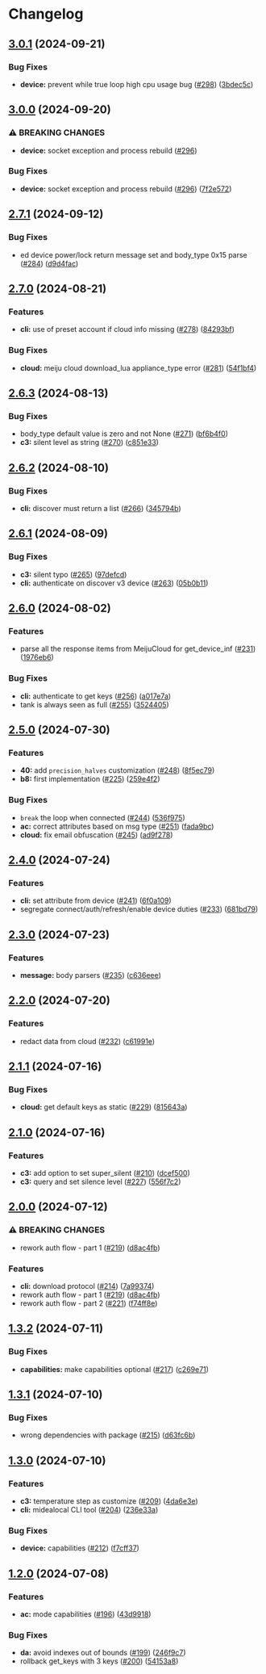 # Changelog

## [3.0.1](https://github.com/rokam/midea-local/compare/v3.0.0...v3.0.1) (2024-09-21)


### Bug Fixes

* **device:** prevent while true loop high cpu usage bug ([#298](https://github.com/rokam/midea-local/issues/298)) ([3bdec5c](https://github.com/rokam/midea-local/commit/3bdec5cbbad960d4fbc5b9a5520fa7c9219fe405))

## [3.0.0](https://github.com/rokam/midea-local/compare/v2.7.1...v3.0.0) (2024-09-20)


### ⚠ BREAKING CHANGES

* **device:** socket exception and process rebuild ([#296](https://github.com/rokam/midea-local/issues/296))

### Bug Fixes

* **device:** socket exception and process rebuild ([#296](https://github.com/rokam/midea-local/issues/296)) ([7f2e572](https://github.com/rokam/midea-local/commit/7f2e57294802d6ecae64618d28d1659465077672))

## [2.7.1](https://github.com/rokam/midea-local/compare/v2.7.0...v2.7.1) (2024-09-12)


### Bug Fixes

* ed device power/lock return message set and body_type 0x15 parse ([#284](https://github.com/rokam/midea-local/issues/284)) ([d9d4fac](https://github.com/rokam/midea-local/commit/d9d4faca3bf7a3096f1e12a53dd5953b79f2a422))

## [2.7.0](https://github.com/rokam/midea-local/compare/v2.6.3...v2.7.0) (2024-08-21)


### Features

* **cli:** use of preset account if cloud info missing ([#278](https://github.com/rokam/midea-local/issues/278)) ([84293bf](https://github.com/rokam/midea-local/commit/84293bfd86b9bb55f59b6897ff5d356df51f7fdb))


### Bug Fixes

* **cloud:** meiju cloud download_lua appliance_type error ([#281](https://github.com/rokam/midea-local/issues/281)) ([54f1bf4](https://github.com/rokam/midea-local/commit/54f1bf4a812c44590d9e01e9cd91c4c0f1768948))

## [2.6.3](https://github.com/rokam/midea-local/compare/v2.6.2...v2.6.3) (2024-08-13)


### Bug Fixes

* body_type default value is zero and not None ([#271](https://github.com/rokam/midea-local/issues/271)) ([bf6b4f0](https://github.com/rokam/midea-local/commit/bf6b4f0d0548bf495339cf793acd30673634f6d1))
* **c3:** silent level as string ([#270](https://github.com/rokam/midea-local/issues/270)) ([c851e33](https://github.com/rokam/midea-local/commit/c851e33dc9e8f7bb5a2f7d49f2e7c557d3a7151f))

## [2.6.2](https://github.com/rokam/midea-local/compare/v2.6.1...v2.6.2) (2024-08-10)


### Bug Fixes

* **cli:** discover must return a list ([#266](https://github.com/rokam/midea-local/issues/266)) ([345794b](https://github.com/rokam/midea-local/commit/345794b1241c149c172c117412ed48707daff6b9))

## [2.6.1](https://github.com/rokam/midea-local/compare/v2.6.0...v2.6.1) (2024-08-09)


### Bug Fixes

* **c3:** silent typo ([#265](https://github.com/rokam/midea-local/issues/265)) ([97defcd](https://github.com/rokam/midea-local/commit/97defcdc100424992c0f2bc7d4797cbbb6825076))
* **cli:** authenticate on discover v3 device ([#263](https://github.com/rokam/midea-local/issues/263)) ([05b0b11](https://github.com/rokam/midea-local/commit/05b0b11d98a3435373742c2cf50142f618700ed1))

## [2.6.0](https://github.com/rokam/midea-local/compare/v2.5.0...v2.6.0) (2024-08-02)


### Features

* parse all the response items from MeijuCloud for get_device_inf ([#231](https://github.com/rokam/midea-local/issues/231)) ([1976eb6](https://github.com/rokam/midea-local/commit/1976eb63578698d2b9a745a92c9c61a887219e0d))


### Bug Fixes

* **cli:** authenticate to get keys ([#256](https://github.com/rokam/midea-local/issues/256)) ([a017e7a](https://github.com/rokam/midea-local/commit/a017e7af46130266226f6c9a100b05703dd6cb5c))
* tank is always seen as full ([#255](https://github.com/rokam/midea-local/issues/255)) ([3524405](https://github.com/rokam/midea-local/commit/3524405fd36131deb83c9ded236eb686860f58c2))

## [2.5.0](https://github.com/rokam/midea-local/compare/v2.4.0...v2.5.0) (2024-07-30)


### Features

* **40:** add `precision_halves` customization ([#248](https://github.com/rokam/midea-local/issues/248)) ([8f5ec79](https://github.com/rokam/midea-local/commit/8f5ec79fe859ad88519360353cd3b6e159200625))
* **b8:** first implementation ([#225](https://github.com/rokam/midea-local/issues/225)) ([259e4f2](https://github.com/rokam/midea-local/commit/259e4f2f715b38a280789530941acc53d98beca4))


### Bug Fixes

* `break` the loop when connected ([#244](https://github.com/rokam/midea-local/issues/244)) ([536f975](https://github.com/rokam/midea-local/commit/536f975b93a3d68466a1bfa5a7c152570121531e))
* **ac:** correct attributes based on msg type ([#251](https://github.com/rokam/midea-local/issues/251)) ([fada9bc](https://github.com/rokam/midea-local/commit/fada9bc5fcc4158a6315566b8e9372c8805e21b4))
* **cloud:** fix email obfuscation ([#245](https://github.com/rokam/midea-local/issues/245)) ([ad9f278](https://github.com/rokam/midea-local/commit/ad9f278c7284e7e80285d66adc8320bb944f1162))

## [2.4.0](https://github.com/rokam/midea-local/compare/v2.3.0...v2.4.0) (2024-07-24)


### Features

* **cli:** set attribute from device ([#241](https://github.com/rokam/midea-local/issues/241)) ([6f0a109](https://github.com/rokam/midea-local/commit/6f0a10942c0b5defd3622c14bcd2795b34ec01a8))
* segregate connect/auth/refresh/enable device duties ([#233](https://github.com/rokam/midea-local/issues/233)) ([681bd79](https://github.com/rokam/midea-local/commit/681bd79f078deafe82cc4708f47c53c808dca064))

## [2.3.0](https://github.com/rokam/midea-local/compare/v2.2.0...v2.3.0) (2024-07-23)


### Features

* **message:** body parsers ([#235](https://github.com/rokam/midea-local/issues/235)) ([c636eee](https://github.com/rokam/midea-local/commit/c636eeef5128504c079704d023e2215896e3c770))

## [2.2.0](https://github.com/rokam/midea-local/compare/v2.1.1...v2.2.0) (2024-07-20)


### Features

* redact data from cloud ([#232](https://github.com/rokam/midea-local/issues/232)) ([c61991e](https://github.com/rokam/midea-local/commit/c61991eb93ca817d6245328fe1f5828a33dc5738))

## [2.1.1](https://github.com/rokam/midea-local/compare/v2.1.0...v2.1.1) (2024-07-16)


### Bug Fixes

* **cloud:** get default keys as static ([#229](https://github.com/rokam/midea-local/issues/229)) ([815643a](https://github.com/rokam/midea-local/commit/815643a1a59a14863090b0cdd65170605a8b91da))

## [2.1.0](https://github.com/rokam/midea-local/compare/v2.0.0...v2.1.0) (2024-07-16)


### Features

* **c3:** add option to set super_silent ([#210](https://github.com/rokam/midea-local/issues/210)) ([dcef500](https://github.com/rokam/midea-local/commit/dcef500f073ce150283730132fd4a3155850e332))
* **c3:** query and set silence level ([#227](https://github.com/rokam/midea-local/issues/227)) ([556f7c2](https://github.com/rokam/midea-local/commit/556f7c234d4581472b0ce2f3830289b2ba529c90))

## [2.0.0](https://github.com/rokam/midea-local/compare/v1.3.2...v2.0.0) (2024-07-12)


### ⚠ BREAKING CHANGES

* rework auth flow - part 1 ([#219](https://github.com/rokam/midea-local/issues/219)) ([d8ac4fb](https://github.com/rokam/midea-local/commit/d8ac4fb5de25dbf04548b411f5a930878b32a2df))

### Features

* **cli:** download protocol ([#214](https://github.com/rokam/midea-local/issues/214)) ([7a99374](https://github.com/rokam/midea-local/commit/7a993745c0c7fcf1e9eff86a2287e3cbff3f3d8d))
* rework auth flow - part 1 ([#219](https://github.com/rokam/midea-local/issues/219)) ([d8ac4fb](https://github.com/rokam/midea-local/commit/d8ac4fb5de25dbf04548b411f5a930878b32a2df))
* rework auth flow - part 2 ([#221](https://github.com/rokam/midea-local/issues/221)) ([f74ff8e](https://github.com/rokam/midea-local/commit/f74ff8e1af924d84621958d0c6d8659cef1b98e6))

## [1.3.2](https://github.com/rokam/midea-local/compare/v1.3.1...v1.3.2) (2024-07-11)


### Bug Fixes

* **capabilities:** make capabilities optional ([#217](https://github.com/rokam/midea-local/issues/217)) ([c269e71](https://github.com/rokam/midea-local/commit/c269e717c2b2b5e7f390f0e2ba781513584442b2))

## [1.3.1](https://github.com/rokam/midea-local/compare/v1.3.0...v1.3.1) (2024-07-10)


### Bug Fixes

* wrong dependencies with package ([#215](https://github.com/rokam/midea-local/issues/215)) ([d63fc6b](https://github.com/rokam/midea-local/commit/d63fc6b49394f9bfc9c9cb32b34c36b5e97f02a6))

## [1.3.0](https://github.com/rokam/midea-local/compare/v1.2.0...v1.3.0) (2024-07-10)


### Features

* **c3:** temperature step as customize ([#209](https://github.com/rokam/midea-local/issues/209)) ([4da6e3e](https://github.com/rokam/midea-local/commit/4da6e3eb18eae9b24b4300274e307db0af8633de))
* **cli:** midealocal CLI tool ([#204](https://github.com/rokam/midea-local/issues/204)) ([236e33a](https://github.com/rokam/midea-local/commit/236e33a95fde65aba499832bb6901f32ac21628d))


### Bug Fixes

* **device:** capabilities ([#212](https://github.com/rokam/midea-local/issues/212)) ([f7cff37](https://github.com/rokam/midea-local/commit/f7cff3767522a6f1008a5f7b4ef8677ecd9296bc))

## [1.2.0](https://github.com/rokam/midea-local/compare/v1.1.4...v1.2.0) (2024-07-08)


### Features

* **ac:** mode capabilities ([#196](https://github.com/rokam/midea-local/issues/196)) ([43d9918](https://github.com/rokam/midea-local/commit/43d9918be79f8dbb4f8b126d121619d04efe47cf))


### Bug Fixes

* **da:** avoid indexes out of bounds ([#199](https://github.com/rokam/midea-local/issues/199)) ([246f9c7](https://github.com/rokam/midea-local/commit/246f9c752f49a5425e06ea1b3772347bc4eb3880))
* rollback get_keys with 3 keys ([#200](https://github.com/rokam/midea-local/issues/200)) ([54153a8](https://github.com/rokam/midea-local/commit/54153a8fd24c5f5ae3ef2b02e7ef863d18bc998a))
